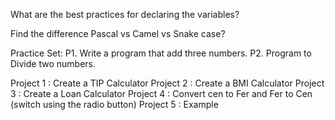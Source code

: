 What are the best practices for declaring the variables?

Find the difference Pascal vs Camel vs Snake case?

Practice Set:
P1. Write a program that add three numbers.
P2. Program to Divide two numbers.

Project 1 : Create a TIP Calculator
Project 2 : Create a BMI Calculator
Project 3 : Create a Loan Calculator
Project 4 : Convert cen to Fer and Fer to Cen (switch using the radio button)
Project 5 : Example
